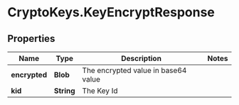 # CryptoKeys.KeyEncryptResponse

## Properties
Name | Type | Description | Notes
------------ | ------------- | ------------- | -------------
**encrypted** | **Blob** | The encrypted value in base64 value | 
**kid** | **String** | The Key Id | 


